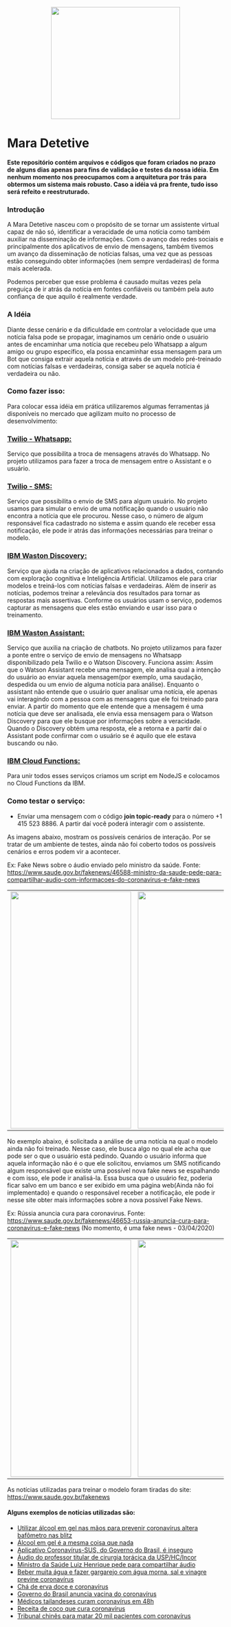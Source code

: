 
<p align="center">
<img src="https://i.imgur.com/ZznEDCJ.jpg" height="260" width="300">
</p>

# Mara Detetive

**Este repositório contém arquivos e códigos que foram criados no prazo de alguns dias apenas para fins de validação e testes da nossa idéia. Em nenhum momento nos preocupamos com a arquitetura por trás para obtermos um sistema mais robusto. Caso a idéia vá pra frente, tudo isso será refeito e reestruturado.**

### Introdução
A Mara Detetive nasceu com o propósito de se tornar um assistente virtual capaz de não só, identificar a veracidade de uma notícia como também auxiliar na disseminação de informações. Com o avanço das redes sociais e principalmente dos aplicativos de envio de mensagens, também tivemos um avanço da disseminação de notícias falsas, uma vez que as pessoas estão conseguindo obter informações (nem sempre verdadeiras) de forma mais acelerada.

Podemos perceber que esse problema é causado muitas vezes pela preguiça de ir atrás da notícia em fontes confiáveis ou também pela auto confiança de que aquilo é realmente verdade.

### A Idéia
Diante desse cenário e da dificuldade em controlar a velocidade que uma notícia falsa pode se propagar, imaginamos um cenário onde o usuário antes de encaminhar uma notícia que recebeu pelo Whatsapp a algum amigo ou grupo específico, ela possa encaminhar essa mensagem para um Bot que consiga extrair aquela notícia e através de um modelo pré-treinado com notícias falsas e verdadeiras, consiga saber se aquela notícia é verdadeira ou não.

### Como fazer isso:
Para colocar essa idéia em prática utilizaremos algumas ferramentas já disponíveis no mercado que agilizam muito no processo de desenvolvimento: 

### [Twilio - Whatsapp:]("https://www.twilio.com/whatsapp")
Serviço que possibilita a troca de mensagens através do Whatsapp. No projeto utilizamos para fazer a troca de mensagem entre o Assistant e o usuário.

### [Twilio - SMS:]("https://www.twilio.com/sms")
Serviço que possibilita o envio de SMS para algum usuário. No projeto usamos para simular o envio de uma notificação quando o usuário não encontra a notícia que ele procurou. Nesse caso, o número de algum responsável fica cadastrado no sistema e assim quando ele receber essa notificação, ele pode ir atrás das informações necessárias para treinar o modelo.

### [IBM Waston Discovery:]("https://www.ibm.com/br-pt/cloud/watson-discovery")
Serviço que ajuda na criação  de aplicativos relacionados a dados, contando com exploração cognitiva e Inteligência Artificial. Utilizamos ele para criar modelos e treiná-los com notícias falsas e verdadeiras. Além de inserir as notícias, podemos treinar a relevância dos resultados para tornar as respostas mais assertivas. Conforme os usuários usam o serviço, podemos capturar as mensagens que eles estão enviando e usar isso para o treinamento.

### [IBM Waston Assistant:]("https://www.ibm.com/cloud/watson-assistant/")
Serviço que auxilia na criação de chatbots. No projeto utilizamos para fazer a ponte entre o serviço de envio de mensagens no Whatsapp disponibilizado pela Twilio e o Watson Discovery.
Funciona assim: Assim que o Watson Assistant recebe uma mensagem, ele analisa qual a intenção do usuário ao enviar aquela mensagem(por exemplo, uma saudação, despedida ou um envio de alguma notícia para análise). Enquanto o assistant não entende que o usuário quer analisar uma notícia, ele apenas vai interagindo com a pessoa com as mensagens que ele foi treinado para enviar. A partir do momento que ele entende que a mensagem é uma notícia que deve ser analisada, ele envia essa mensagem para o Watson Discovery para que ele busque por informações sobre a veracidade. Quando o Discovery obtém uma resposta, ele a retorna e a partir daí o Assistant pode confirmar com o usuário se é aquilo que ele estava buscando ou não.

### [IBM Cloud Functions:]("https://developer.ibm.com/api/view/cloudfunctions-prod:cloud-functions#Overview")

Para unir todos esses serviços criamos um script em NodeJS e colocamos no Cloud Functions da IBM.

### Como testar o serviço:
- Enviar uma mensagem com o código **join topic-ready** para o número +1 415 523 8886. A partir daí você poderá interagir com o assistente.

As imagens abaixo, mostram os possíveis cenários de interação. Por se tratar de um ambiente de testes, ainda não foi coberto todos os possíveis cenários e erros podem vir a acontecer.

Ex: Fake News sobre o áudio enviado pelo ministro da saúde. Fonte: https://www.saude.gov.br/fakenews/46588-ministro-da-saude-pede-para-compartilhar-audio-com-informacoes-do-coronavirus-e-fake-news

| | |
|:-------------------------:|:-------------------------:|
<img src="https://i.imgur.com/p8zookR.jpg" height="550" width="280"> | <img src="https://i.imgur.com/idIekNJ.jpg" height="550" width="280"> 

No exemplo abaixo, é solicitada a análise de uma notícia na qual o modelo ainda não foi treinado. Nesse caso, ele busca algo no qual ele acha que pode ser o que o usuário está pedindo. Quando o usuário informa que aquela informação não é o que ele solicitou, enviamos um SMS notificando algum responsável que existe uma possível nova fake news se espalhando e com isso, ele pode ir analisá-la. Essa busca que o usuário fez, poderia ficar salvo em um banco e ser exibido em uma página web(Ainda não foi implementado) e quando o responsável receber a notificação, ele pode ir nesse site obter mais informações sobre a nova possível Fake News.

Ex: Rússia anuncia cura para coronavirus. Fonte: https://www.saude.gov.br/fakenews/46653-russia-anuncia-cura-para-coronavirus-e-fake-news (No momento, é uma fake news - 03/04/2020)

| | |
|:-------------------------:|:-------------------------:|
<img src="https://i.imgur.com/nA5BxUp.jpg" height="550" width="280"> | <img src="https://i.imgur.com/LX2TREY.jpg" height="550" width="280">

As notícias utilizadas para treinar o modelo foram tiradas do site: https://www.saude.gov.br/fakenews

#### Alguns exemplos de noticias utilizadas são:
- [Utilizar álcool em gel nas mãos para prevenir coronavírus altera bafômetro nas blitz](https://www.saude.gov.br/fakenews/46467-utilizar-alcool-em-gel-nas-maos-para-prevenir-coronavirus-altera-bafometro-nas-blitz-e-fake-news)
- [Álcool em gel é a mesma coisa que nada](https://www.saude.gov.br/fakenews/46463-alcool-em-gel-e-a-mesma-coisa-que-nada-e-fake-news)
- [Aplicativo Coronavírus-SUS, do Governo do Brasil, é inseguro](https://www.saude.gov.br/fakenews/46586-aplicativo-coronavirus-sus-do-governo-do-brasil-e-inseguro-e-fake-news)
- [Áudio do professor titular de cirurgia torácica da USP/HC/Incor](https://www.saude.gov.br/fakenews/46575-audio-do-professor-titular-de-cirurgia-toracica-da-usp-hc-incor-e-verdade)
- [Ministro da Saúde Luiz Henrique pede para compartilhar áudio](https://www.saude.gov.br/fakenews/46588-ministro-da-saude-pede-para-compartilhar-audio-com-informacoes-do-coronavirus-e-fake-news)
- [Beber muita água e fazer gargarejo com água morna, sal e vinagre previne coronavírus](https://www.saude.gov.br/fakenews/46582-beber-muita-agua-e-fazer-gargarejo-com-agua-morna-sal-e-vinagre-previne-coronavirus-e-fake-news)
- [Chá de erva doce e coronavírus](https://www.saude.gov.br/fakenews/46440-cha-de-erva-doce-e-coronavirus-e-fake-news)
- [Governo do Brasil anuncia vacina do coronavírus](https://www.saude.gov.br/fakenews/46585-governo-do-brasil-anuncia-vacina-do-coronavirus-e-fake-news)
- [Médicos tailandeses curam coronavírus em 48h](https://www.saude.gov.br/fakenews/46367-medicos-tailandeses-curam-coronavirus-em-48h-e-fake-news)
- [Receita de coco que cura coronavírus](https://www.saude.gov.br/fakenews/46479-receita-de-coco-que-cura-coronavirus-e-fake-news)
- [Tribunal chinês para matar 20 mil pacientes com coronavírus](https://www.saude.gov.br/fakenews/46439-tribunal-chines-para-matar-20-mil-pacientes-com-coronavirus-e-fake-news)





